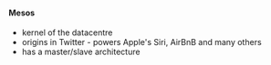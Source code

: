 #### Mesos

 * kernel of the datacentre
 * origins in Twitter - powers Apple's Siri, AirBnB and many others
 * has a master/slave architecture
 